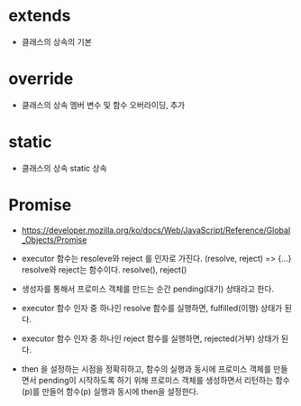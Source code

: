 # extends

- 클래스의 상속의 기본

# override

- 클래스의 상속 멤버 변수 및 함수 오버라이딩, 추가

# static

- 클래스의 상속 static 상속

# Promise

- https://developer.mozilla.org/ko/docs/Web/JavaScript/Reference/Global_Objects/Promise
- executor 함수는 resoleve와 reject 를 인자로 가진다.
  (resolve, reject) => {...}
  resolve와 reject는 함수이다.
  resolve(), reject()

- 생성자를 통해서 프로미스 객체를 만드는 순간 pending(대기) 상태라고 한다.
- executor 함수 인자 중 하나인 resolve 함수를 실행하면, fulfilled(이행) 상태가 된다.
- executor 함수 인자 중 하나인 reject 함수를 실행하면, rejected(거부) 상태가 된다.
- then 을 설정하는 시점을 정확히하고,
  함수의 실행과 동시에 프로미스 객체를 만들면서 pending이 시작하도록 하기 위해
  프로미스 객체를 생성하면서 리턴하는 함수 (p)를 만들어 함수(p) 실행과 동시에 then을 설정한다.
